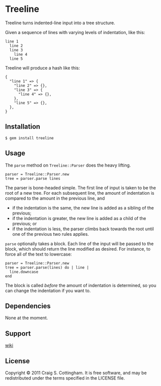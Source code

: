 # Treeline

Treeline turns indented-line input into a tree structure.

Given a sequence of lines with varying levels of indentation, like this:

    line 1
      line 2
      line 3
        line 4
      line 5
      
Treeline will produce a hash like this:

    {
      "line 1" => {
        "line 2" => {},
        "line 3" => {
          "line 4" => {},
        },
        "line 5" => {},
      },
    }

## Installation

    $ gem install treeline

## Usage

The `parse` method on `Treeline::Parser` does the heavy lifting.

    parser = Treeline::Parser.new
    tree = parser.parse lines
    
The parser is bone-headed simple. The first line of input is taken to be the root of a new tree.
For each subsequent line, the amount of indentation is compared to the amount in the previous line, and

* if the indentation is the same, the new line is added as a sibling of the previous;
* if the indentation is greater, the new line is added as a child of the previous; or
* if the indentation is less, the parser climbs back towards the root until one of the previous
  two rules applies.

`parse` optionally takes a block. Each line of the input will be passed to the block, which should
return the line modified as desired. For instance, to force all of the text to lowercase:

    parser = Treeline::Parser.new
    tree = parser.parse(lines) do | line |
      line.downcase
    end
    
The block is called *before* the amount of indentation is determined, so you can change the indentation
if you want to.
    
## Dependencies

None at the moment.

## Support

[wiki](https://github.com/CraigCottingham/treeline/wiki "wiki")

## License

Copyright &copy; 2011 Craig S. Cottingham.
It is free software, and may be redistributed under the terms specified in the LICENSE file.
